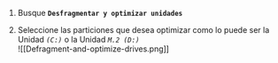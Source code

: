 1. Busque **`Desfragmentar y optimizar unidades`**

2. Seleccione las particiones que desea optimizar como lo puede ser la Unidad *`(C:)`* o la Unidad *`M.2 (D:)`* <br>
![[Defragment-and-optimize-drives.png]]